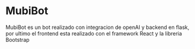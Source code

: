 # MubiBot
MubiBot es un bot realizado con integracion de openAI y backend en flask, por ultimo el frontend esta realizado con el framework React y la libreria Bootstrap
